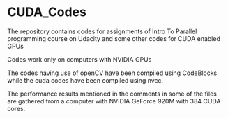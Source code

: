 # CUDA_Codes
The repository contains codes for assignments of Intro To Parallel programming course on Udacity and some other codes for CUDA enabled GPUs

Codes work only on computers with NVIDIA GPUs 

The codes having use of openCV have been compiled using CodeBlocks while the cuda codes have been compiled using nvcc. 

The performance results mentioned in the comments in some of the files are gathered from a computer with NVIDIA GeForce 920M with 384 CUDA cores.

